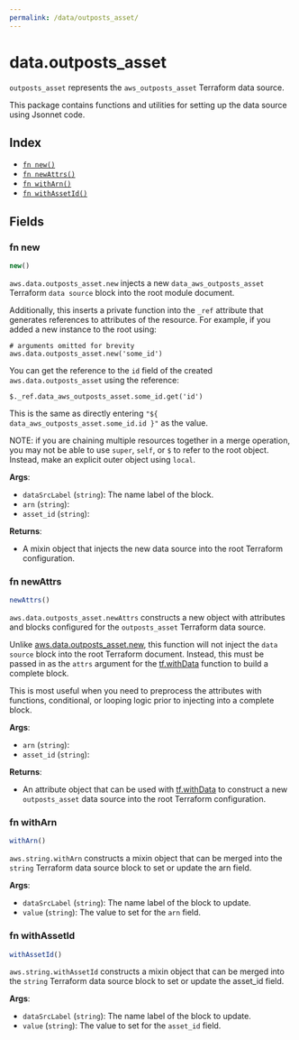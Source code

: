 ```yaml
---
permalink: /data/outposts_asset/
---
```


# data.outposts_asset

`outposts_asset` represents the `aws_outposts_asset` Terraform data source.



This package contains functions and utilities for setting up the data source using Jsonnet code.


## Index

* [`fn new()`](#fn-new)
* [`fn newAttrs()`](#fn-newattrs)
* [`fn withArn()`](#fn-witharn)
* [`fn withAssetId()`](#fn-withassetid)

## Fields

### fn new

```ts
new()
```


`aws.data.outposts_asset.new` injects a new `data_aws_outposts_asset` Terraform `data source`
block into the root module document.

Additionally, this inserts a private function into the `_ref` attribute that generates references to attributes of the
resource. For example, if you added a new instance to the root using:

    # arguments omitted for brevity
    aws.data.outposts_asset.new('some_id')

You can get the reference to the `id` field of the created `aws.data.outposts_asset` using the reference:

    $._ref.data_aws_outposts_asset.some_id.get('id')

This is the same as directly entering `"${ data_aws_outposts_asset.some_id.id }"` as the value.

NOTE: if you are chaining multiple resources together in a merge operation, you may not be able to use `super`, `self`,
or `$` to refer to the root object. Instead, make an explicit outer object using `local`.

**Args**:
  - `dataSrcLabel` (`string`): The name label of the block.
  - `arn` (`string`): 
  - `asset_id` (`string`): 

**Returns**:
- A mixin object that injects the new data source into the root Terraform configuration.


### fn newAttrs

```ts
newAttrs()
```


`aws.data.outposts_asset.newAttrs` constructs a new object with attributes and blocks configured for the `outposts_asset`
Terraform data source.

Unlike [aws.data.outposts_asset.new](#fn-outposts_assetnew), this function will not inject the `data source`
block into the root Terraform document. Instead, this must be passed in as the `attrs` argument for the
[tf.withData](https://github.com/tf-libsonnet/core/tree/main/docs#fn-withdata) function to build a complete block.

This is most useful when you need to preprocess the attributes with functions, conditional, or looping logic prior to
injecting into a complete block.

**Args**:
  - `arn` (`string`): 
  - `asset_id` (`string`): 

**Returns**:
  - An attribute object that can be used with [tf.withData](https://github.com/tf-libsonnet/core/tree/main/docs#fn-withdata) to construct a new `outposts_asset` data source into the root Terraform configuration.


### fn withArn

```ts
withArn()
```

`aws.string.withArn` constructs a mixin object that can be merged into the `string`
Terraform data source block to set or update the arn field.



**Args**:
  - `dataSrcLabel` (`string`): The name label of the block to update.
  - `value` (`string`): The value to set for the `arn` field.


### fn withAssetId

```ts
withAssetId()
```

`aws.string.withAssetId` constructs a mixin object that can be merged into the `string`
Terraform data source block to set or update the asset_id field.



**Args**:
  - `dataSrcLabel` (`string`): The name label of the block to update.
  - `value` (`string`): The value to set for the `asset_id` field.
